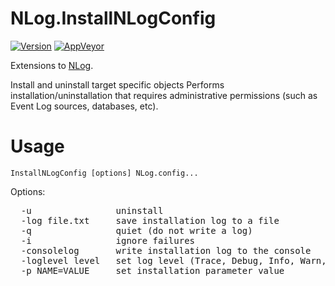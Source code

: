 # NLog.InstallNLogConfig
[![Version](https://img.shields.io/nuget/v/NLog.InstallNLogConfig.svg)](https://www.nuget.org/packages/NLog.InstallNLogConfig)
[![AppVeyor](https://img.shields.io/appveyor/ci/nlog/nlog-InstallNLogConfig/master.svg)](https://ci.appveyor.com/project/nlog/nlog-InstallNLogConfig/branch/master)

Extensions to [NLog](https://github.com/NLog/NLog/).

Install and uninstall target specific objects
Performs installation/uninstallation that requires administrative permissions
(such as Event Log sources, databases, etc).


Usage
===

`InstallNLogConfig [options] NLog.config...`

Options:
<pre>
  -u                uninstall
  -log file.txt     save installation log to a file
  -q                quiet (do not write a log)
  -i                ignore failures
  -consolelog       write installation log to the console
  -loglevel level   set log level (Trace, Debug, Info, Warn, Error or Fatal)
  -p NAME=VALUE     set installation parameter value
</pre>
